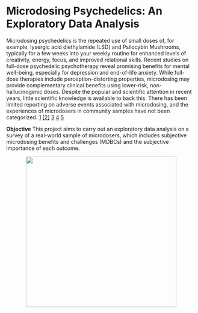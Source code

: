 # Microdosing Psychedelics: An Exploratory Data Analysis

Microdosing psychedelics is the repeated use of small doses of, for example, lysergic acid diethylamide (LSD) and Psilocybin Mushrooms, typically for a few weeks into your weekly routine for enhanced levels of creativity, energy, focus, and improved relational skills. Recent studies on full-dose psychedelic psychotherapy reveal promising benefits for mental well-being, especially for depression and end-of-life anxiety. While full-dose therapies include perception-distorting properties, microdosing may provide complementary clinical benefits using lower-risk, non-hallucinogenic doses. Despite the popular and scientific attention in recent years, little scientific knowledge is available to back this. There has been limited reporting on adverse events associated with microdosing, and the experiences of microdosers in community samples have not been categorized. [1](https://www.ncbi.nlm.nih.gov/pmc/articles/PMC6617883/)
[[2]](https://pubmed.ncbi.nlm.nih.gov/30604183/)
[3](https://journals.sagepub.com/doi/full/10.1177/2045125320950567)
[4](https://journals.plos.org/plosone/article?id=10.1371/journal.pone.0211023)
[5](https://www.sciencedirect.com/science/article/abs/pii/S095539591930307X)


__Objective__ 
This project aims to carry out an exploratory data analysis on a survey of a real-world sample of microdosers, which includes subjective microdosing benefits and challenges (MDBCs) and the subjective importance of each outcome.

<p align="center">
  <img src="https://imgix.bustle.com/uploads/image/2019/9/23/81fa118c-1cf0-41a8-9e3c-05744d22dd8b-shutterstock_412607932-1.jpg?w=1020&h=576&fit=crop&crop=faces&auto=format%2Ccompress" width="400"">
</p>

